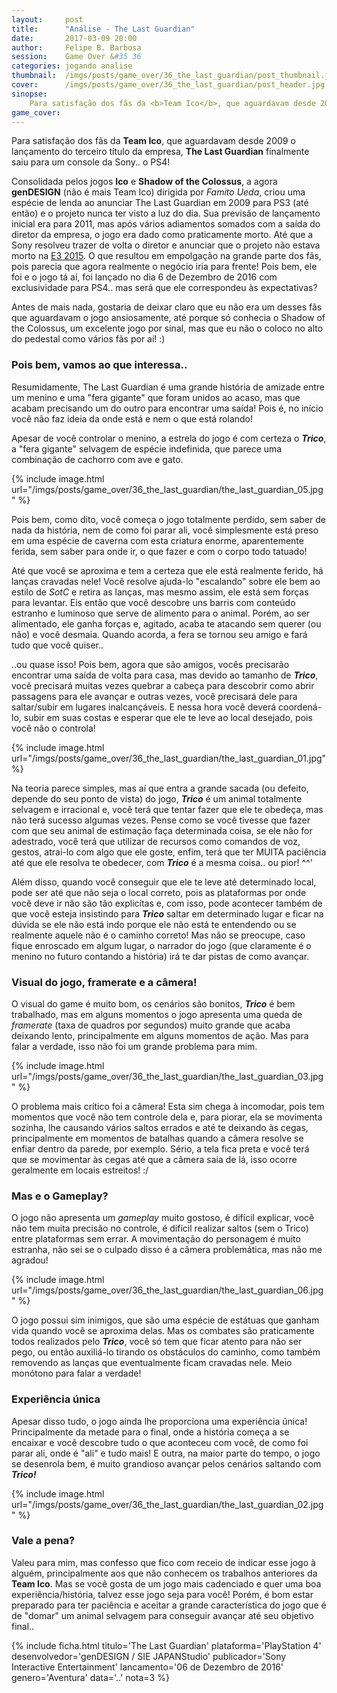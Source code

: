 ```yaml
---
layout:     post
title:      "Análise - The Last Guardian"
date:       2017-03-09 20:00
author:     Felipe B. Barbosa
session:    Game Over &#35 36
categories: jogando analise
thumbnail:  /imgs/posts/game_over/36_the_last_guardian/post_thumbnail.jpg
cover:      /imgs/posts/game_over/36_the_last_guardian/post_header.jpg
sinopse:
    Para satisfação dos fãs da <b>Team Ico</b>, que aguardavam desde 2009 o lançamento do terceiro título da empresa, <b>The Last Guardian</b> finalmente saiu para um console da Sony.. o PS4!
game_cover:
---
```

Para satisfação dos fãs da **Team Ico**, que aguardavam desde 2009 o lançamento do terceiro título da empresa, **The Last Guardian** finalmente saiu para um console da Sony.. o PS4!

Consolidada pelos jogos **Ico** e **Shadow of the Colossus**, a agora **genDESIGN** (não é mais Team Ico) dirigida por *Famito Ueda*, criou uma espécie de lenda ao anunciar The Last Guardian em 2009 para PS3 (até então) e o projeto nunca ter visto a luz do dia. Sua previsão de lançamento inicial era para 2011, mas após vários adiamentos somados com a saída do diretor da empresa, o jogo era dado como praticamente morto. Até que a Sony resolveu trazer de volta o diretor e anunciar que o projeto não estava morto na [E3 2015](/jogando/toplist/2015/06/27/as-dez-melhores-promessas-da-e3-2015.html). O que resultou em empolgação na grande parte dos fãs, pois parecia que agora realmente o negócio iria para frente! Pois bem, ele foi e o jogo tá aí, foi lançado no dia 6 de Dezembro de 2016 com exclusividade para PS4.. mas será que ele correspondeu às expectativas?

Antes de mais nada, gostaria de deixar claro que eu não era um desses fãs que aguardavam o jogo ansiosamente, até porque só conhecia o Shadow of the Colossus, um excelente jogo por sinal, mas que eu não o coloco no alto do pedestal como vários fãs por aí! :)

### Pois bem, vamos ao que interessa..

Resumidamente, The Last Guardian é uma grande história de amizade entre um menino e uma "fera gigante" que foram unidos ao acaso, mas que acabam precisando um do outro para encontrar uma saída! Pois é, no início você não faz ideia da onde está e nem o que está rolando!

Apesar de você controlar o menino, a estrela do jogo é com certeza o ***Trico***, a "fera gigante" selvagem de espécie indefinida, que parece uma combinação de cachorro com ave e gato.

{% include image.html url="/imgs/posts/game_over/36_the_last_guardian/the_last_guardian_05.jpg" %}

Pois bem, como dito, você começa o jogo totalmente perdido, sem saber de nada da história, nem de como foi parar ali, você simplesmente está preso em uma espécie de caverna com esta criatura enorme, aparentemente ferida, sem saber para onde ir, o que fazer e com o corpo todo tatuado!

Até que você se aproxima e tem a certeza que ele está realmente ferido, há lanças cravadas nele! Você resolve ajuda-lo "escalando" sobre ele bem ao estilo de *SotC* e retira as lanças, mas mesmo assim, ele está sem forças para levantar. Eis então que você descobre uns barris com conteúdo estranho e luminoso que serve de alimento para o animal. Porém, ao ser alimentado, ele ganha forças e, agitado, acaba te atacando sem querer (ou não) e você desmaia. Quando acorda, a fera se tornou seu amigo e fará tudo que você quiser..

..ou quase isso! Pois bem, agora que são amigos, vocês precisarão encontrar uma saída de volta para casa, mas devido ao tamanho de ***Trico***, você precisará muitas vezes quebrar a cabeça para descobrir como abrir passagens para ele avançar e outras vezes, você precisará dele para saltar/subir em lugares inalcançáveis. E nessa hora você deverá coordená-lo, subir em suas costas e esperar que ele te leve ao local desejado, pois você não o controla!

{% include image.html url="/imgs/posts/game_over/36_the_last_guardian/the_last_guardian_01.jpg" %}

Na teoria parece simples, mas aí que entra a grande sacada (ou defeito, depende do seu ponto de vista) do jogo, ***Trico*** é um animal totalmente selvagem e irracional e, você terá que tentar fazer que ele te obedeça, mas não terá sucesso algumas vezes. Pense como se você tivesse que fazer com que seu animal de estimação faça determinada coisa, se ele não for adestrado, você terá que utilizar de recursos como comandos de voz, gestos, atrai-lo com algo que ele goste, enfim, terá que ter MUITA paciência até que ele resolva te obedecer, com ***Trico*** é a mesma coisa.. ou pior! ^^'

Além disso, quando você conseguir que ele te leve até determinado local, pode ser até que não seja o local correto, pois as plataformas por onde você deve ir não são tão explicítas e, com isso, pode acontecer também de que você esteja insistindo para ***Trico*** saltar em determinado lugar e ficar na dúvida se ele não está indo porque ele não está te entendendo ou se realmente aquele não é o caminho correto! Mas não se preocupe, caso fique enroscado em algum lugar, o narrador do jogo (que claramente é o menino no futuro contando a história) irá te dar pistas de como avançar.

### Visual do jogo, framerate e a câmera!

O visual do game é muito bom, os cenários são bonitos, ***Trico*** é bem trabalhado, mas em alguns momentos o jogo apresenta uma queda de *framerate* (taxa de quadros por segundos) muito grande que acaba deixando lento, principalmente em alguns momentos de ação. Mas para falar a verdade, isso não foi um grande problema para mim.

{% include image.html url="/imgs/posts/game_over/36_the_last_guardian/the_last_guardian_03.jpg" %}

O problema mais crítico foi a câmera! Esta sim chega à incomodar, pois tem momentos que você não tem controle dela e, para piorar, ela se movimenta sozinha, lhe causando vários saltos errados e até te deixando às cegas, principalmente em momentos de batalhas quando a câmera resolve se enfiar dentro da parede, por exemplo. Sério, a tela fica preta e você terá que se movimentar às cegas até que a câmera saia de lá, isso ocorre geralmente em locais estreitos! :/

### Mas e o Gameplay?

O jogo não apresenta um *gameplay* muito gostoso, é difícil explicar, você não tem muita precisão no controle, é difícil realizar saltos (sem o Trico) entre plataformas sem errar. A movimentação do personagem é muito estranha, não sei se o culpado disso é a câmera problemática, mas não me agradou!

{% include image.html url="/imgs/posts/game_over/36_the_last_guardian/the_last_guardian_06.jpg" %}

O jogo possui sim inimigos, que são uma espécie de estátuas que ganham vida quando você se aproxima delas. Mas os combates são praticamente todos realizados pelo ***Trico***, você só tem que ficar atento para não ser pego, ou então auxiliá-lo tirando os obstáculos do caminho, como também removendo as lanças que eventualmente ficam cravadas nele. Meio monótono para falar a verdade!

### Experiência única

Apesar disso tudo, o jogo ainda lhe proporciona uma experiência única! Principalmente da metade para o final, onde a história começa a se encaixar e você descobre tudo o que aconteceu com você, de como foi parar ali, onde é "ali" e tudo mais! E outra, na maior parte do tempo, o jogo se desenrola bem, é muito grandioso avançar pelos cenários saltando com ***Trico!***

{% include image.html url="/imgs/posts/game_over/36_the_last_guardian/the_last_guardian_02.jpg" %}

### Vale a pena?

Valeu para mim, mas confesso que fico com receio de indicar esse jogo à alguém, principalmente aos que não conhecem os trabalhos anteriores da **Team Ico**. Mas se você gosta de um jogo mais cadenciado e quer uma boa experiência/história, talvez esse jogo seja para você! Porém, é bom estar preparado para ter paciência e aceitar a grande característica do jogo que é de "domar" um animal selvagem para conseguir avançar até seu objetivo final..

{% include ficha.html
  titulo='The Last Guardian'
  plataforma='PlayStation 4'
  desenvolvedor='genDESIGN / SIE JAPANStudio'
  publicador='Sony Interactive Entertainment'
  lancamento='06 de Dezembro de 2016'
  genero='Aventura'
  data='..'
  nota=3 %}
